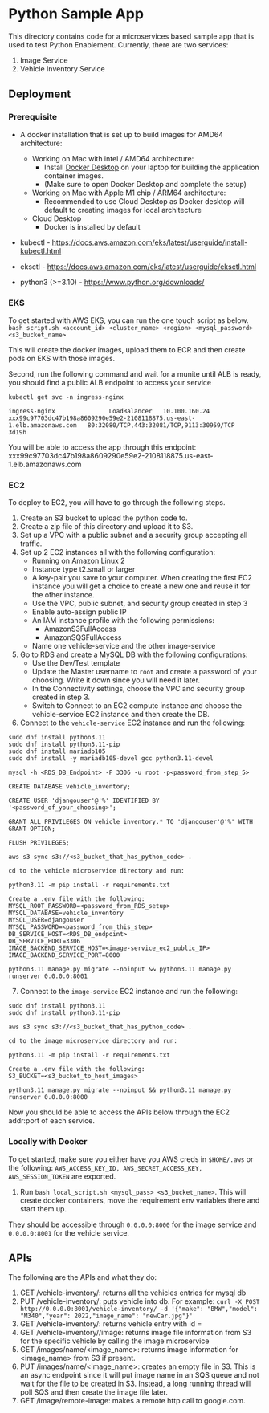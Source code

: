 # Python Sample App 

This directory contains code for a microservices based sample app that is used to test Python Enablement. Currently, there are two services:
1. Image Service
2. Vehicle Inventory Service


## Deployment

### Prerequisite
* A docker installation that is set up to build images for AMD64 architecture:
  * Working on Mac with intel / AMD64 architecture: 
    * Install [Docker Desktop](https://www.docker.com/products/docker-desktop/) on your laptop for building the application container images.
    * (Make sure to open Docker Desktop and complete the setup)
  * Working on Mac with Apple M1 chip / ARM64 architecture:
    * Recommended to use Cloud Desktop as Docker desktop will default to creating images for local architecture
  * Cloud Desktop
    * Docker is installed by default

* kubectl - https://docs.aws.amazon.com/eks/latest/userguide/install-kubectl.html
* eksctl - https://docs.aws.amazon.com/eks/latest/userguide/eksctl.html
* python3 (>=3.10) - https://www.python.org/downloads/

### EKS
To get started with AWS EKS, you can run the one touch script as below.
`bash script.sh <account_id> <cluster_name> <region> <mysql_password> <s3_bucket_name>`

This will create the docker images, upload them to ECR and then create pods on EKS with those images. 

Second, run the following command and wait for a munite until ALB is ready, you should find a public ALB endpoint to access your service
```
kubectl get svc -n ingress-nginx

ingress-nginx               LoadBalancer   10.100.160.24    xxx99c97703dc47b198a8609290e59e2-2108118875.us-east-1.elb.amazonaws.com   80:32080/TCP,443:32081/TCP,9113:30959/TCP   3d19h
```
You will be able to access the app through this endpoint: xxx99c97703dc47b198a8609290e59e2-2108118875.us-east-1.elb.amazonaws.com


### EC2
To deploy to EC2, you will have to go through the following steps.

1. Create an S3 bucket to upload the python code to. 
2. Create a zip file of this directory and upload it to S3.
3. Set up a VPC with a public subnet and a security group accepting all traffic. 
4. Set up 2 EC2 instances all with the following configuration:
    - Running on Amazon Linux 2
    - Instance type t2.small or larger
    - A key-pair you save to your computer. When creating the first EC2 instance you will get a choice to create a new one and reuse it for the other instance.
    - Use the VPC, public subnet, and security group created in step 3
    - Enable auto-assign public IP
    - An IAM instance profile with the following permissions:
      - AmazonS3FullAccess 
      - AmazonSQSFullAccess
    - Name one vehicle-service and the other image-service
5. Go to RDS and create a MySQL DB with the following configurations:
    - Use the Dev/Test template
    - Update the Master username to `root` and create a password of your choosing. Write it down since you will need it later. 
    - In the Connectivity settings, choose the VPC and security group created in step 3. 
    - Switch to Connect to an EC2 compute instance and choose the vehicle-service EC2 instance and then create the DB.
6. Connect to the `vehicle-service` EC2 instance and run the following:
```
sudo dnf install python3.11
sudo dnf install python3.11-pip
sudo dnf install mariadb105
sudo dnf install -y mariadb105-devel gcc python3.11-devel

mysql -h <RDS_DB_Endpoint> -P 3306 -u root -p<password_from_step_5>

CREATE DATABASE vehicle_inventory;

CREATE USER 'djangouser'@'%' IDENTIFIED BY '<password_of_your_choosing>';

GRANT ALL PRIVILEGES ON vehicle_inventory.* TO 'djangouser'@'%' WITH GRANT OPTION;

FLUSH PRIVILEGES;

aws s3 sync s3://<s3_bucket_that_has_python_code> .

cd to the vehicle microservice directory and run: 

python3.11 -m pip install -r requirements.txt

Create a .env file with the following: 
MYSQL_ROOT_PASSWORD=<password_from_RDS_setup>
MYSQL_DATABASE=vehicle_inventory
MYSQL_USER=djangouser
MYSQL_PASSWORD=<password_from_this_step>
DB_SERVICE_HOST=<RDS_DB_endpoint>
DB_SERVICE_PORT=3306
IMAGE_BACKEND_SERVICE_HOST=<image-service_ec2_public_IP>
IMAGE_BACKEND_SERVICE_PORT=8000

python3.11 manage.py migrate --noinput && python3.11 manage.py runserver 0.0.0.0:8001
```
7. Connect to the `image-service` EC2 instance and run the following:
```
sudo dnf install python3.11
sudo dnf install python3.11-pip

aws s3 sync s3://<s3_bucket_that_has_python_code> .

cd to the image microservice directory and run: 

python3.11 -m pip install -r requirements.txt

Create a .env file with the following: 
S3_BUCKET=<s3_bucket_to_host_images>

python3.11 manage.py migrate --noinput && python3.11 manage.py runserver 0.0.0.0:8000
```

Now you should be able to access the APIs below through the EC2 addr:port of each service.

### Locally with Docker
To get started, make sure you either have you AWS creds in `$HOME/.aws` or the following: `AWS_ACCESS_KEY_ID, AWS_SECRET_ACCESS_KEY, AWS_SESSION_TOKEN` are exported.
1. Run `bash local_script.sh <mysql_pass> <s3_bucket_name>`. 
This will create docker containers, move the requirement env variables there and start them up. 

They should be accessible through `0.0.0.0:8000` for the image service and `0.0.0.0:8001` for the vehicle service. 

## APIs

The following are the APIs and what they do:
1. GET /vehicle-inventory/: returns all the vehicles entries for mysql db
2. PUT /vehicle-inventory/: puts vehicle into db. For example: `curl -X POST http://0.0.0.0:8001/vehicle-inventory/ -d '{"make": "BMW","model": "M340","year": 2022,"image_name": "newCar.jpg"}'`
3. GET /vehicle-inventory/<int>: returns vehicle entry with id = <int>
4. GET /vehicle-inventory/<int>/image: returns image file information from S3 for the specific vehicle by calling the image microservice
5. GET /images/name/<image_name>: returns image information for <image_name> from S3 if present. 
6. PUT /images/name/<image_name>: creates an empty file in S3. This is an async endpoint since it will put image name in an SQS queue and not wait for the file to be created in S3. Instead, a long running thread will poll SQS and then create the image file later. 
7. GET /image/remote-image: makes a remote http call to google.com. 